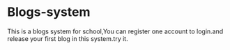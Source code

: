 # Blogs-system
This is a blogs system for school,You can register one account to login.and release your first blog in this system.try it.
